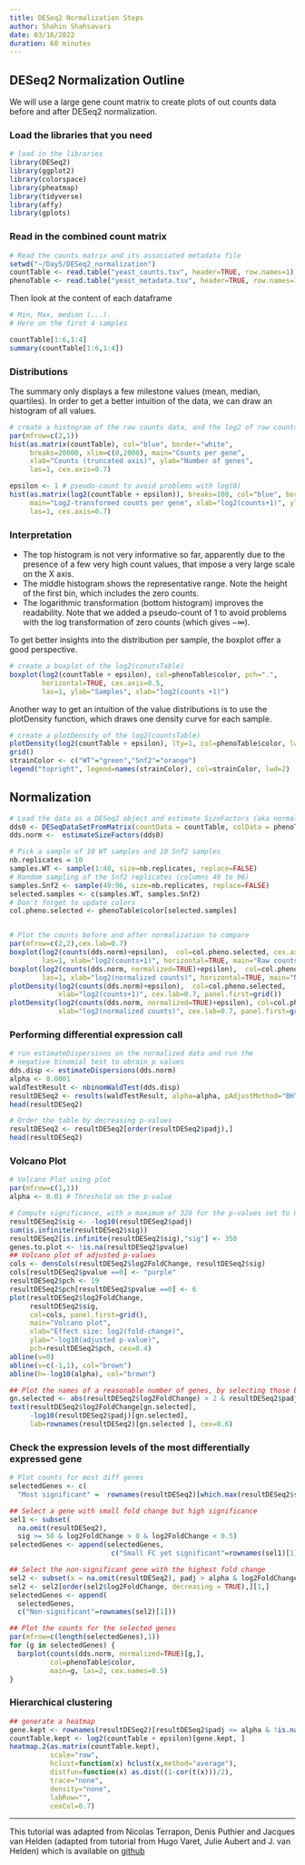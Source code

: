 ```yaml
---
title: DESeq2 Normalization Steps
author: Shahin Shahsavari
date: 03/16/2022
duration: 60 minutes 
---
```


## DESeq2 Normalization Outline

We will use a large gene count matrix to create plots of out counts data before and after
DESeq2 normalization.

### Load the libraries that you need

```R
# load in the libraries
library(DESeq2)
library(ggplot2)
library(colorspace)
library(pheatmap)
library(tidyverse)
library(affy)
library(gplots)
```
### Read in the combined count matrix

```R
# Read the counts matrix and its associated metadata file
setwd("~/Day5/DESeq2_normalization")
countTable <- read.table("yeast_counts.tsv", header=TRUE, row.names=1)
phenoTable <- read.table("yeast_metadata.tsv", header=TRUE, row.names=1)
```

Then look at the content of each dataframe

```R
# Min, Max, median (...). 
# Here on the first 4 samples

countTable[1:6,1:4]
summary(countTable[1:6,1:4])
```

### Distributions

The summary only displays a few milestone values (mean, median, quartiles). In order to get
a better intuition of the data, we can draw an histogram of all values.

```R
# create a histogram of the raw counts data, and the log2 of raw counts
par(mfrow=c(2,1))
hist(as.matrix(countTable), col="blue", border="white",
     breaks=20000, xlim=c(0,2000), main="Counts per gene",
     xlab="Counts (truncated axis)", ylab="Number of genes", 
     las=1, cex.axis=0.7)

epsilon <- 1 # pseudo-count to avoid problems with log(0)
hist(as.matrix(log2(countTable + epsilon)), breaks=100, col="blue", border="white",
     main="Log2-transformed counts per gene", xlab="log2(counts+1)", ylab="Number of genes", 
     las=1, cex.axis=0.7)
```


### Interpretation

* The top histogram is not very informative so far, apparently due to the presence of a few
very high count values, that impose a very large scale on the X axis.
* The middle histogram shows the representative range. Note the height of the first bin,
which includes the zero counts.
* The logarithmic transformation (bottom histogram) improves the readability. Note that we
added a pseudo-count of 1 to avoid problems with the log transformation of zero counts (which gives −∞).

To get better insights into the distribution per sample, the boxplot offer a good perspective.

```R
# create a boxplot of the log2(conutsTable)
boxplot(log2(countTable + epsilon), col=phenoTable$color, pch=".", 
        horizontal=TRUE, cex.axis=0.5,
        las=1, ylab="Samples", xlab="log2(counts +1)")
```

Another way to get an intuition of the value distributions is to use the plotDensity function, which draws one density curve for each sample.

```R
# create a plotDensity of the log2(countsTable)
plotDensity(log2(countTable + epsilon), lty=1, col=phenoTable$color, lwd=2)
grid()
strainColor <- c("WT"="green","Snf2"="orange")
legend("topright", legend=names(strainColor), col=strainColor, lwd=2)
```


## Normalization

```R
# Load the data as a DESeq2 object and estimate SizeFactors (aka normalize)
dds0 <- DESeqDataSetFromMatrix(countData = countTable, colData = phenoTable, design = ~ strain)
dds.norm <-  estimateSizeFactors(dds0)

# Pick a sample of 10 WT samples and 10 Snf2 samples
nb.replicates = 10
samples.WT <- sample(1:48, size=nb.replicates, replace=FALSE)
# Random sampling of the Snf2 replicates (columns 49 to 96)
samples.Snf2 <- sample(49:96, size=nb.replicates, replace=FALSE)
selected.samples <- c(samples.WT, samples.Snf2)
# Don't forget to update colors
col.pheno.selected <- phenoTable$color[selected.samples]


# Plot the counts before and after normalization to compare
par(mfrow=c(2,2),cex.lab=0.7)
boxplot(log2(counts(dds.norm)+epsilon),  col=col.pheno.selected, cex.axis=0.7, 
        las=1, xlab="log2(counts+1)", horizontal=TRUE, main="Raw counts")
boxplot(log2(counts(dds.norm, normalized=TRUE)+epsilon),  col=col.pheno.selected, cex.axis=0.7, 
        las=1, xlab="log2(normalized counts)", horizontal=TRUE, main="Normalized counts") 
plotDensity(log2(counts(dds.norm)+epsilon),  col=col.pheno.selected, 
            xlab="log2(counts+1)", cex.lab=0.7, panel.first=grid()) 
plotDensity(log2(counts(dds.norm, normalized=TRUE)+epsilon), col=col.pheno.selected, 
            xlab="log2(normalized counts)", cex.lab=0.7, panel.first=grid()) 
```



### Performing differential expression call
```R
# run estimateDispersions on the normalized data and run the
# negative binomial test to obrain p values
dds.disp <- estimateDispersions(dds.norm)
alpha <- 0.0001
waldTestResult <- nbinomWaldTest(dds.disp)
resultDESeq2 <- results(waldTestResult, alpha=alpha, pAdjustMethod="BH")
head(resultDESeq2)

# Order the table by decreasing p-values
resultDESeq2 <- resultDESeq2[order(resultDESeq2$padj),]
head(resultDESeq2)
```

### Volcano Plot
```R
# Volcano Plot using plot
par(mfrow=c(1,1))
alpha <- 0.01 # Threshold on the p-value

# Compute significance, with a maximum of 320 for the p-values set to 0 due to limitation of computation precision
resultDESeq2$sig <- -log10(resultDESeq2$padj)
sum(is.infinite(resultDESeq2$sig))
resultDESeq2[is.infinite(resultDESeq2$sig),"sig"] <- 350
genes.to.plot <- !is.na(resultDESeq2$pvalue)
## Volcano plot of adjusted p-values
cols <- densCols(resultDESeq2$log2FoldChange, resultDESeq2$sig)
cols[resultDESeq2$pvalue ==0] <- "purple"
resultDESeq2$pch <- 19
resultDESeq2$pch[resultDESeq2$pvalue ==0] <- 6
plot(resultDESeq2$log2FoldChange, 
     resultDESeq2$sig, 
     col=cols, panel.first=grid(),
     main="Volcano plot", 
     xlab="Effect size: log2(fold-change)",
     ylab="-log10(adjusted p-value)",
     pch=resultDESeq2$pch, cex=0.4)
abline(v=0)
abline(v=c(-1,1), col="brown")
abline(h=-log10(alpha), col="brown")

## Plot the names of a reasonable number of genes, by selecting those begin not only significant but also having a strong effect size
gn.selected <- abs(resultDESeq2$log2FoldChange) > 2 & resultDESeq2$padj < alpha 
text(resultDESeq2$log2FoldChange[gn.selected],
     -log10(resultDESeq2$padj)[gn.selected],
     lab=rownames(resultDESeq2)[gn.selected ], cex=0.6)
```

### Check the expression levels of the most differentially expressed gene

```R
# Plot counts for most diff genes
selectedGenes <- c(
  "Most significant" =  rownames(resultDESeq2)[which.max(resultDESeq2$sig)])

## Select a gene with small fold change but high significance
sel1 <- subset(
  na.omit(resultDESeq2), 
  sig >= 50 & log2FoldChange > 0 & log2FoldChange < 0.5)
selectedGenes <- append(selectedGenes, 
                         c("Small FC yet significant"=rownames(sel1)[1]))

## Select the non-significant gene with the highest fold change
sel2 <- subset(x = na.omit(resultDESeq2), padj > alpha & log2FoldChange > 0 & baseMean > 1000 & baseMean < 10000)
sel2 <- sel2[order(sel2$log2FoldChange, decreasing = TRUE),][1,]
selectedGenes <- append(
  selectedGenes, 
  c("Non-significant"=rownames(sel2)[1]))

## Plot the counts for the selected genes
par(mfrow=c(length(selectedGenes),1))
for (g in selectedGenes) {
  barplot(counts(dds.norm, normalized=TRUE)[g,], 
          col=phenoTable$color, 
          main=g, las=2, cex.names=0.5)
}
```

### Hierarchical clustering
```R
## generate a heatmap
gene.kept <- rownames(resultDESeq2)[resultDESeq2$padj <= alpha & !is.na(resultDESeq2$padj)]
countTable.kept <- log2(countTable + epsilon)[gene.kept, ]
heatmap.2(as.matrix(countTable.kept), 
          scale="row", 
          hclust=function(x) hclust(x,method="average"), 
          distfun=function(x) as.dist((1-cor(t(x)))/2), 
          trace="none", 
          density="none", 
          labRow="",
          cexCol=0.7)
```

---
This tutorial was adapted from Nicolas Terrapon, Denis Puthier and Jacques van Helden (adapted from tutorial from Hugo Varet, Julie Aubert and J. van Helden) which is available on [github](http://dputhier.github.io/jgb71e-polytech-bioinfo-app/practical/rna-seq_R/rnaseq_diff_Snf2.html)
